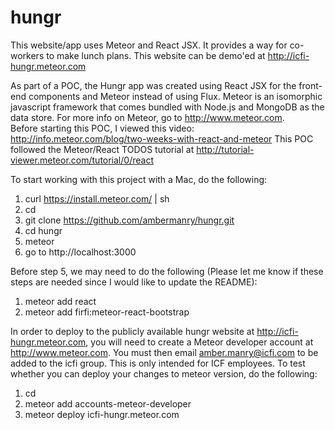 # hungr
This website/app uses Meteor and React JSX.  It provides a way for co-workers to make lunch plans.  This website can be demo'ed at http://icfi-hungr.meteor.com

As part of a POC, the Hungr app was created using React JSX for the front-end components and Meteor instead of using Flux.  Meteor is an isomorphic javascript framework that comes bundled with Node.js and MongoDB as the data store.  For more info on Meteor, go to http://www.meteor.com.  
Before starting this POC, I viewed this video: http://info.meteor.com/blog/two-weeks-with-react-and-meteor
This POC followed the Meteor/React TODOS tutorial at http://tutorial-viewer.meteor.com/tutorial/0/react

To start working with this project with a Mac, do the following:

1. curl https://install.meteor.com/ | sh
2. cd <directory where you want your code to reside>
3. git clone https://github.com/ambermanry/hungr.git
4. cd hungr
5. meteor
6. go to http://localhost:3000

Before step 5, we may need to do the following (Please let me know if these steps are needed since I would like to update the README):
1. meteor add react
2. meteor add firfi:meteor-react-bootstrap

In order to deploy to the publicly available hungr website at http://icfi-hungr.meteor.com, you will need to create a Meteor developer account at http://www.meteor.com.  You must then email amber.manry@icfi.com to be added to the icfi group.  This is only intended for ICF employees.  To test whether you can deploy your changes to meteor version, do the following:

1. cd <hungr dir>
2. meteor add accounts-meteor-developer
3. meteor deploy icfi-hungr.meteor.com



